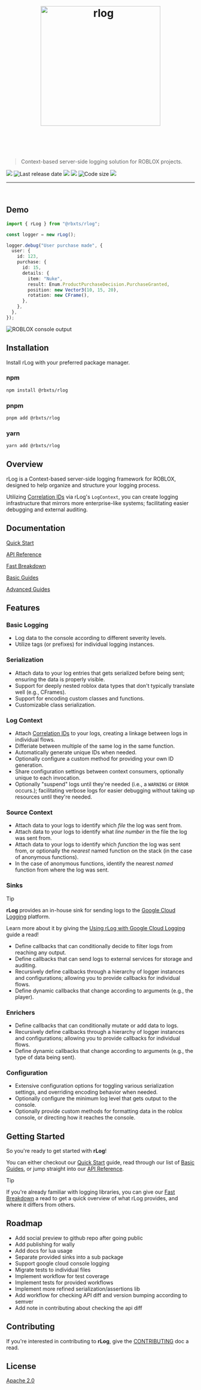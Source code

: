 <h1 align="center">
 <br>
 <br>
<img width="320" src="./static/logo.svg" alt="rlog"/>
 <br>
 <br>
 <br>
</h1>

> Context-based server-side logging solution for ROBLOX projects.

<a alt="Released version" href="https://www.npmjs.com/package/@rbxts/rlog">
<img src="https://img.shields.io/npm/v/%40rbxts%2Frlog?style=flat-square"></a>
<img alt="Last release date" src="https://img.shields.io/github/release-date/daymxn/rlog?label=last%20release">
<a alt="Last commit date" href="https://github.com/daymxn/rLog/commits/main/">
<img src="https://img.shields.io/github/last-commit/daymxn/rlog/main?style=flat-square"></a>
<a alt="Open issues" href="https://github.com/daymxn/rLog/issues">
<img src="https://img.shields.io/github/issues/daymxn/rlog?style=flat-square"></a>
<img alt="Code size" src="https://img.shields.io/github/languages/code-size/daymxn/rlog?style=flat-square">
<a alt="License" href="https://github.com/daymxn/rLog/blob/main/LICENSE">
<img src="https://img.shields.io/github/license/daymxn/rlog?style=flat-square"></a>

---

<br>

## Demo

```ts
import { rLog } from "@rbxts/rlog";

const logger = new rLog();

logger.debug("User purchase made", {
  user: {
    id: 123,
    purchase: {
      id: 15,
      details: {
        item: "Nuke",
        result: Enum.ProductPurchaseDecision.PurchaseGranted,
        position: new Vector3(10, 15, 20),
        rotation: new CFrame(),
      },
    },
  },
});
```

![ROBLOX console output](./static/demo-output.png)

## Installation

Install rLog with your preferred package manager.

### npm

```sh
npm install @rbxts/rlog
```

### pnpm

```sh
pnpm add @rbxts/rlog
```

### yarn

```sh
yarn add @rbxts/rlog
```

## Overview

rLog is a Context-based server-side logging framework for ROBLOX, designed to help organize and structure your logging process.

Utilizing [Correlation IDs](https://microsoft.github.io/code-with-engineering-playbook/observability/correlation-id/) via rLog's `LogContext`, you can create logging infrastructure that mirrors more enterprise-like systems; facilitating easier debugging and external auditing.

## Documentation

[Quick Start](https://rlog.daymxn.com/docs/quick-start)

[API Reference](https://rlog.daymxn.com/docs/api)

[Fast Breakdown](https://rlog.daymxn.com/docs/fast-breakdown)

[Basic Guides](https://rlog.daymxn.com/docs/category/guides)

[Advanced Guides](https://rlog.daymxn.com/docs/category/advanced-guides)

## Features

### Basic Logging

- Log data to the console according to different severity levels.
- Utilize tags (or prefixes) for individual logging instances.

### Serialization

- Attach data to your log entries that gets serialized before being sent; ensuring the data is properly visible.
- Support for deeply nested roblox data types that don't typically translate well (e.g., CFrames).
- Support for encoding custom classes and functions.
- Customizable class serialization.

### Log Context

- Attach [Correlation IDs](https://microsoft.github.io/code-with-engineering-playbook/observability/correlation-id/) to your logs, creating a linkage between logs in individual flows.
- Differiate between multiple of the same log in the same function.
- Automatically generate unique IDs when needed.
- Optionally configure a custom method for providing your own ID generation.
- Share configuration settings between context consumers, optionally unique to each invocation.
- Optionally "suspend" logs until they're needed (i.e., a `WARNING` or `ERROR` occurs.); facilitating verbose logs for easier debugging without taking up resources until they're needed.

### Source Context

- Attach data to your logs to identify which *file* the log was sent from.
- Attach data to your logs to identify what *line number* in the file the log was sent from.
- Attach data to your logs to identify which *function* the log was sent from, or optionally the *nearest* named function on the stack (in the case of anonymous functions).
- In the case of anonymous functions, identify the nearest *named* function from where the log was sent.

### Sinks

> [!TIP]
> **rLog** provides an in-house sink for sending logs to the [Google Cloud Logging](https://cloud.google.com/logging) platform.
>
> Learn more about it by giving the [Using rLog with Google Cloud Logging](http://localhost:3000/rlog/docs/advanced/google-cloud-logging) guide a read!

- Define callbacks that can conditionally decide to filter logs from reaching any output.
- Define callbacks that can send logs to external services for storage and auditing.
- Recursively define callbacks through a hierarchy of logger instances and configurations; allowing you to provide callbacks for individual flows.
- Define dynamic callbacks that change according to arguments (e.g., the player).

### Enrichers

- Define callbacks that can conditionally mutate or add data to logs.
- Recursively define callbacks through a hierarchy of logger instances and configurations; allowing you to provide callbacks for individual flows.
- Define dynamic callbacks that change according to arguments (e.g., the type of data being sent).

### Configuration

- Extensive configuration options for toggling various serialization settings, and overriding encoding behavior when needed.
- Optionally configure the minimum log level that gets output to the console.
- Optionally provide custom methods for formatting data in the roblox console, or directing how it reaches the console.

## Getting Started

So you're ready to get started with **rLog**!

You can either checkout our [Quick Start](https://rlog.daymxn.com/docs/quick-start) guide, read through our list of [Basic Guides](https://rlog.daymxn.com/docs/category/guides), or jump straight into our [API Reference](https://rlog.daymxn.com/docs/api).

> [!TIP]
> If you're already familiar with logging libraries, you can give our [Fast Breakdown](https://rlog.daymxn.com/docs/fast-breakdown) a read to get a quick overview of what rLog provides, and where it differs from others.

## Roadmap

- Add social preview to github repo after going public
- Add publishing for wally
- Add docs for lua usage
- Separate provided sinks into a sub package
- Support google cloud console logging
- Migrate tests to individual files
- Implement workflow for test coverage
- Implement tests for provided workflows
- Implement more refined serialization/assertions lib
- Add workflow for checking API diff and version bumping according to semver
- Add note in contributing about checking the api diff

## Contributing

If you're interested in contributing to **rLog**, give the [CONTRIBUTING](CONTRIBUTING.md) doc a read.

## License

[Apache 2.0](/LICENSE)
